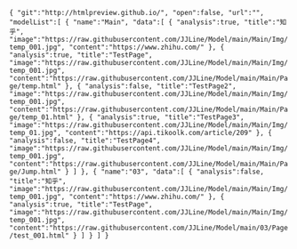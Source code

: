 `{
    "git":"http://htmlpreview.github.io/",
    "open":false,
    "url":"",
    "modelList":[
        {
            "name":"Main",
            "data":[
                {
                    "analysis":true,
                    "title":"知乎",
                    "image":"https://raw.githubusercontent.com/JJLine/Model/main/Main/Img/temp_001.jpg",
                    "content":"https://www.zhihu.com/"
                },
                {
                    "analysis":true,
                    "title":"TestPage",
                    "image":"https://raw.githubusercontent.com/JJLine/Model/main/Main/Img/temp_001.jpg",
                    "content":"https://raw.githubusercontent.com/JJLine/Model/main/Main/Page/temp.html"
                },
                {
                    "analysis":false,
                    "title":"TestPage2",
                    "image":"https://raw.githubusercontent.com/JJLine/Model/main/Main/Img/temp_001.jpg",
                    "content":"https://raw.githubusercontent.com/JJLine/Model/main/Main/Page/temp_01.html"
                },
                {
                    "analysis":true,
                    "title":"TestPage3",
                    "image":"https://raw.githubusercontent.com/JJLine/Model/main/Main/Img/temp_01.jpg",
                    "content":"https://api.tikoolk.com/article/209"
                },
                {
                    "analysis":false,
                    "title":"TestPage4",
                    "image":"https://raw.githubusercontent.com/JJLine/Model/main/Main/Img/temp_001.jpg",
                    "content":"https://raw.githubusercontent.com/JJLine/Model/main/Main/Page/Jump.html"
                }
            ]
        },
        {
            "name":"03",
            "data":[
                {
                    "analysis":false,
                    "title":"知乎",
                    "image":"https://raw.githubusercontent.com/JJLine/Model/main/Main/Img/temp_001.jpg",
                    "content":"https://www.zhihu.com/"
                },
                {
                    "analysis":true,
                    "title":"TestPage",
                    "image":"https://raw.githubusercontent.com/JJLine/Model/main/Main/Img/temp_001.jpg",
                    "content":"https://raw.githubusercontent.com/JJLine/Model/main/03/Page/test_001.html"
                }
            ]
        }
    ]
}`
